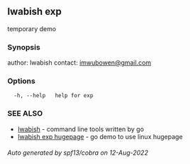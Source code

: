 ## lwabish exp

temporary demo

### Synopsis

author: lwabish 
contact: imwubowen@gmail.com

### Options

```
  -h, --help   help for exp
```

### SEE ALSO

* [lwabish](lwabish.md)	 - command line tools written by go
* [lwabish exp hugepage](lwabish_exp_hugepage.md)	 - go demo to use linux hugepage

###### Auto generated by spf13/cobra on 12-Aug-2022

